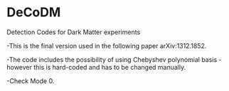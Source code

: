DeCoDM
======

Detection Codes for Dark Matter experiments

  -This is the final version used in the following paper arXiv:1312.1852.

  -The code includes the possibility of using Chebyshev polynomial basis - however this is hard-coded and has to be changed manually.
  
  -Check Mode 0.
